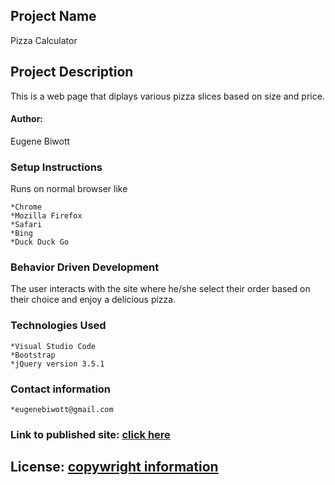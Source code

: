 ## Project Name 
Pizza Calculator

## Project Description 
This is a web page that diplays various pizza slices based on size and price.

#### Author: 
Eugene Biwott

### Setup Instructions
Runs on normal browser like

    *Chrome
    *Mozilla Firefox
    *Safari
    *Bing
    *Duck Duck Go

### Behavior Driven Development
The user interacts with the site where he/she select their order based on their choice and enjoy a delicious pizza.

### Technologies Used

    *Visual Studio Code
    *Bootstrap
    *jQuery version 3.5.1

### Contact information

    *eugenebiwott@gmail.com

### Link to published site: [click here]()

## License: [copywright information](https://raw.githubusercontent.com/geeker254/Pizza-project/master/LICENSE)